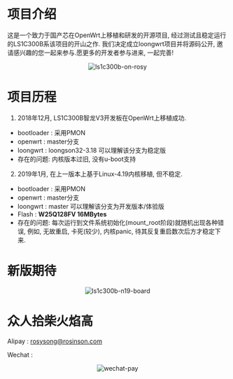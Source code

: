 # 项目介绍

这是一个致力于国产芯在OpenWrt上移植和研发的开源项目, 经过测试且稳定运行的LS1C300B系该项目的开山之作. 我们决定成立loongwrt项目并将源码公开, 邀请感兴趣的您一起来参与.愿更多的开发者参与进来, 一起完善!

<div align=center><img src="https://raw.githubusercontent.com/loongwrt/loongwrt/master/pic/ls1c300b-on-rosy.png" alt="ls1c300b-on-rosy"/></div>

# 项目历程

1. 2018年12月, LS1C300B智龙V3开发板在OpenWrt上移植成功.

* bootloader : 采用PMON
* openwrt : master分支
* loongwrt : loongson32-3.18 可以理解该分支为稳定版
* 存在的问题: 内核版本过旧, 没有u-boot支持

2. 2019年1月, 在上一版本上基于Linux-4.19内核移植, 但不稳定.

* bootloader : 采用PMON
* openwrt : master分支
* loongwrt : master 可以理解该分支为开发版本/体验版
* Flash :  **W25Q128FV 16MBytes**
* 存在的问题: 每次运行到文件系统初始化(mount_root阶段)就随机出现各种错误, 例如, 无故重启, 卡死(较少), 内核panic, 待其反复重启数次后方才稳定下来.

# 新版期待

<div align=center><img src="https://raw.githubusercontent.com/loongwrt/loongwrt/master/pic/ls1c300b-n19-board.jpg" alt="ls1c300b-n19-board"/></div>

# 众人拾柴火焰高

Alipay : rosysong@rosinson.com

Wechat :

<div align=center><img src="https://raw.githubusercontent.com/loongwrt/loongwrt/master/pic/wechat-pay.jpg" alt="wechat-pay"/></div>

